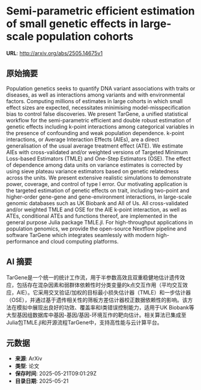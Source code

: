 # Semi-parametric efficient estimation of small genetic effects in large-scale population cohorts

**URL**: http://arxiv.org/abs/2505.14675v1

## 原始摘要

Population genetics seeks to quantify DNA variant associations with traits or
diseases, as well as interactions among variants and with environmental
factors. Computing millions of estimates in large cohorts in which small effect
sizes are expected, necessitates minimising model-misspecification bias to
control false discoveries. We present TarGene, a unified statistical workflow
for the semi-parametric efficient and double robust estimation of genetic
effects including k-point interactions among categorical variables in the
presence of confounding and weak population dependence. k-point interactions,
or Average Interaction Effects (AIEs), are a direct generalisation of the usual
average treatment effect (ATE). We estimate AIEs with cross-validated and/or
weighted versions of Targeted Minimum Loss-based Estimators (TMLE) and One-Step
Estimators (OSE). The effect of dependence among data units on variance
estimates is corrected by using sieve plateau variance estimators based on
genetic relatedness across the units. We present extensive realistic
simulations to demonstrate power, coverage, and control of type I error. Our
motivating application is the targeted estimation of genetic effects on trait,
including two-point and higher-order gene-gene and gene-environment
interactions, in large-scale genomic databases such as UK Biobank and All of
Us. All cross-validated and/or weighted TMLE and OSE for the AIE k-point
interaction, as well as ATEs, conditional ATEs and functions thereof, are
implemented in the general purpose Julia package TMLE.jl. For high-throughput
applications in population genomics, we provide the open-source Nextflow
pipeline and software TarGene which integrates seamlessly with modern
high-performance and cloud computing platforms.


## AI 摘要

TarGene是一个统一的统计工作流，用于半参数高效且双重稳健地估计遗传效应，包括存在混杂因素和弱群体依赖性时分类变量的k点交互作用（平均交互效应，AIE）。它采用交叉验证/加权的目标最小损失估计器（TMLE）和一步估计器（OSE），并通过基于遗传相关性的筛板方差估计器校正数据依赖性的影响。该方法在模拟中展现出良好的功效、覆盖率和I类错误控制能力，适用于UK Biobank等大型基因组数据库中基因-基因/基因-环境互作的靶向估计。相关算法已集成至Julia包TMLE.jl和开源流程TarGene中，支持高性能与云计算平台。

## 元数据

- **来源**: ArXiv
- **类型**: 论文
- **保存时间**: 2025-05-21T09:01:29Z
- **目录日期**: 2025-05-21
